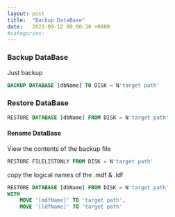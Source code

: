```yaml
---
layout: post
title:  "Backup DataBase"
date:   2021-09-12 00:00:30 +0800
#categories: 
---
```


### Backup DataBase

Just backup

```sql
BACKUP DATABASE [dbName] TO DISK = N'target path'
```


### Restore DataBase

```sql
RESTORE DATABASE [dbName] FROM DISK = N'target path'
```

#### Rename DataBase

View the contents of the backup file

```sql
RESTORE FILELISTONLY FROM DISK = N'target path'
```

copy the logical names of the .mdf & .ldf

```sql
RESTORE DATABASE [dbName] FROM DISK = N'target path'
WITH
	MOVE '[mdfName]' TO 'target path',
	MOVE '[ldfName]' TO 'target path'
```